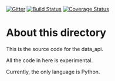 [![Gitter](https://badges.gitter.im/Join%20Chat.svg)](https://gitter.im/dangunter/data_api?utm_source=badge&utm_medium=badge&utm_campaign=pr-badge&utm_content=body_badge)
[![Build Status](https://travis-ci.org/kbase/data_api.svg?branch=master)](https://travis-ci.org/kbase/data_api)
[![Coverage Status](https://coveralls.io/repos/kbase/data_api/badge.svg?branch=master)](https://coveralls.io/r/kbase/data_api?branch=master)

# About this directory

This is the source code for the data_api.

All the code in here is experimental.

Currently, the only language is Python.
